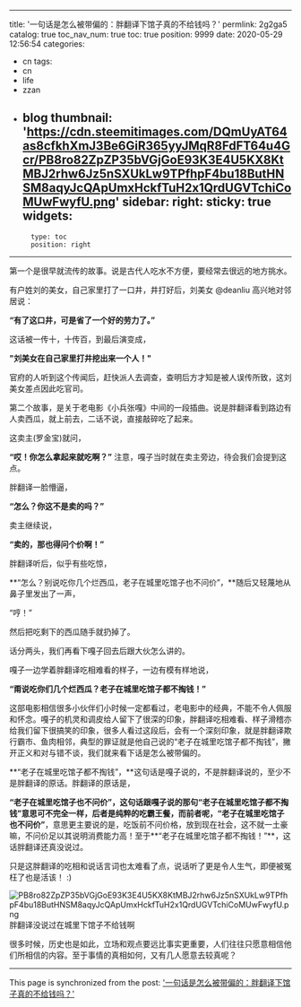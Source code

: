 
---
title: '一句话是怎么被带偏的：胖翻译下馆子真的不给钱吗？'
permlink: 2g2ga5
catalog: true
toc_nav_num: true
toc: true
position: 9999
date: 2020-05-29 12:56:54
categories:
- cn
tags:
- cn
- life
- zzan
- blog
thumbnail: 'https://cdn.steemitimages.com/DQmUyAT64as8cfkhXmJ3Be6GiR365yyJMqR8FdFT64u4Gcr/PB8ro82ZpZP35bVGjGoE93K3E4U5KX8KtMBJ2rhw6Jz5nSXUkLw9TPfhpF4bu18ButHNSM8aqyJcQApUmxHckfTuH2x1QrdUGVTchiCoMUwFwyfU.png'
sidebar:
    right:
        sticky: true
widgets:
    -
        type: toc
        position: right
---


第一个是很早就流传的故事。说是古代人吃水不方便，要经常去很远的地方挑水。

有户姓刘的美女，自己家里打了一口井，井打好后，刘美女 @deanliu 高兴地对邻居说：

**“有了这口井，可是省了一个好的劳力了。”**

这话被一传十，十传百，到最后演变成，

**"刘美女在自己家里打井挖出来一个人！"**

官府的人听到这个传闻后，赶快派人去调查，查明后方才知是被人误传所致，这刘美女差点因此吃官司。

第二个故事，是关于老电影《小兵张嘎》中间的一段插曲。说是胖翻译看到路边有人卖西瓜，就上前去，二话不说，直接敲碎吃了起来。

这卖主(罗金宝)就问，

**“哎！你怎么拿起来就吃啊？”**  注意，嘎子当时就在卖主旁边，待会我们会提到这点。

胖翻译一脸懵逼，

**“怎么？你这不是卖的吗？”**

卖主继续说，

**“卖的，那也得问个价啊！”**

胖翻译听后，似乎有些吃惊，

**“怎么？别说吃你几个烂西瓜，老子在城里吃馆子也不问价”，**随后又轻蔑地从鼻子里发出了一声，

“哼！”

然后把吃剩下的西瓜随手就扔掉了。

话分两头，我们再看下嘎子回去后跟大伙怎么讲的。

嘎子一边学着胖翻译吃相难看的样子，一边有模有样地说，

**“甭说吃你们几个烂西瓜？老子在城里吃馆子都不掏钱！”**

这部电影相信很多小伙伴们小时候一定都看过，老电影中的经典，不能不令人佩服和怀念。嘎子的机灵和调皮给人留下了很深的印象，胖翻译吃相难看、样子滑稽亦给我们留下很搞笑的印象，很多人看过这段后，会有一个深刻印象，就是胖翻译欺行霸市、鱼肉相邻，典型的罪证就是他自己说的“老子在城里吃馆子都不掏钱”，撇开正义和对与错不谈，我们就来看下话是怎么被带偏的。

**“老子在城里吃馆子都不掏钱”，**这句话是嘎子说的，不是胖翻译说的，至少不是胖翻译的原话。胖翻译的原话是，

**“老子在城里吃馆子也不问价”，**这句话跟嘎子说的那句**“老子在城里吃馆子都不掏钱”**意思可不完全一样，后者是纯粹的吃霸王餐，而前者呢，**“老子在城里吃馆子也不问价”**，意思更主要说的是，吃饭前不问价格，放到现在社会，这不就一土豪嘛，不问价足以其说明消费能力高！至于**“老子在城里吃馆子都不掏钱！”**，这话胖翻译还真没说过。

只是这胖翻译的吃相和说话言词也太难看了点，说话听了更是令人生气，即便被冤枉了也是活该！ :)

![PB8ro82ZpZP35bVGjGoE93K3E4U5KX8KtMBJ2rhw6Jz5nSXUkLw9TPfhpF4bu18ButHNSM8aqyJcQApUmxHckfTuH2x1QrdUGVTchiCoMUwFwyfU.png](https://cdn.steemitimages.com/DQmUyAT64as8cfkhXmJ3Be6GiR365yyJMqR8FdFT64u4Gcr/PB8ro82ZpZP35bVGjGoE93K3E4U5KX8KtMBJ2rhw6Jz5nSXUkLw9TPfhpF4bu18ButHNSM8aqyJcQApUmxHckfTuH2x1QrdUGVTchiCoMUwFwyfU.png)
胖翻译没说过在城里下馆子不给钱啊

很多时候，历史也是如此，立场和观点要远比事实更重要，人们往往只愿意相信他们所相信的内容。至于事情的真相如何，又有几人愿意去较真呢？

- - -

This page is synchronized from the post: ['一句话是怎么被带偏的：胖翻译下馆子真的不给钱吗？'](https://steemit.com/@rivalhw/2g2ga5)
